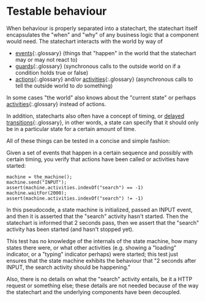 # Testable behaviour

When behaviour is properly separated into a statechart, the statechart itself encapsulates the "when" and "why" of any business logic that a component would need.  The statechart interacts with the world by way of

- [events](glossary/event.html){:.glossary} (things that "happen" in the world that the statechart may or may not react to)
- [guards](glossary/guard.html){:.glossary} (synchronous calls to the outside world on if a condition holds true or false)
- [actions](glossary/action.html){:.glossary} and/or [activities](glossary/activity.html){:.glossary} (asynchronous calls to tell the outside world to _do_ something)

In some cases "the world" also knows about the "current state" or perhaps [activities](glossary/activitiy.html){:.glossary} instead of actions.

In addition, statecharts also often have a concept of timing, or [delayed transitions](glossary/delayed-transition.html){:.glossary}, in other words, a state can specify that it should only be in a particular state for a certain amount of time.

All of these things can be tested in a concise and simple fashion:

Given a set of events that happen in a certain sequence and possibly with certain timing, you verify that actions have been called or activities have started:

```
machine = the_machine();
machine.send("INPUT");
assert(machine.activities.indexOf("search") == -1)
machine.waitFor(2000);
assert(machine.activities.indexOf("search") != -1)
```

In this pseudocode, a state machine is initialized, passed an INPUT event, and then it is asserted that the "search" activity hasn't started. Then the statechart is informed that 2 seconds pass, then we assert that the "search" activity has been started (and hasn't stopped yet).

This test has no knowledge of the internals of the state machine, how many states there were, or what other activities (e.g. showing a "loading" indicator, or a "typing" indicator perhaps) were started; this test just ensures that the state machine exhibits the behaviour that "2 seconds after INPUT, the search activity should be happening."

Also, there is no details on what the "search" activity entails, be it a HTTP request or something else; these details are not needed because of the way the statechart and the underlying components have been decoupled.
